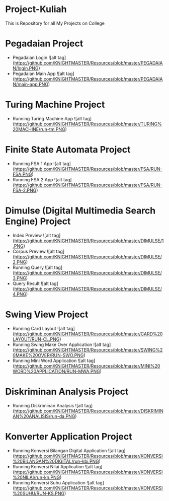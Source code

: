 # Project-Kuliah
This is Repository for all My Projects on College

# Pegadaian Project
* Pegadaian Login
![alt tag] (https://github.com/KNIGHTMASTER/Resources/blob/master/PEGADAIAN/login.PNG)
* Pegadaian Main App
![alt tag] (https://github.com/KNIGHTMASTER/Resources/blob/master/PEGADAIAN/main-app.PNG)

# Turing Machine Project
* Running Turing Machine App
![alt tag] (https://github.com/KNIGHTMASTER/Resources/blob/master/TURING%20MACHINE/run-tm.PNG)

# Finite State Automata Project
* Running FSA 1 App
![alt tag] (https://github.com/KNIGHTMASTER/Resources/blob/master/FSA/RUN-FSA.PNG)
* Running FSA 2 App
![alt tag] (https://github.com/KNIGHTMASTER/Resources/blob/master/FSA/RUN-FSA-2.PNG)

# Dimulse (Digital Multimedia Search Engine) Project
* Index Preview
![alt tag] (https://github.com/KNIGHTMASTER/Resources/blob/master/DIMULSE/1.PNG)
* Corpus Preview
![alt tag] (https://github.com/KNIGHTMASTER/Resources/blob/master/DIMULSE/2.PNG)
* Running Query
![alt tag] (https://github.com/KNIGHTMASTER/Resources/blob/master/DIMULSE/3.PNG)
* Query Result
![alt tag] (https://github.com/KNIGHTMASTER/Resources/blob/master/DIMULSE/4.PNG)

# Swing View Project
* Running Card Layout
![alt tag] (https://github.com/KNIGHTMASTER/Resources/blob/master/CARD%20LAYOUT/RUN-CL.PNG)
* Running Swing Make Over Application
![alt tag] (https://github.com/KNIGHTMASTER/Resources/blob/master/SWING%20MAKE%20OVER/RUN-SWO.PNG)
* Running Mini Word Application
![alt tag] (https://github.com/KNIGHTMASTER/Resources/blob/master/MINI%20WORD%20APPLICATION/RUN-MWA.PNG)

# Diskriminan Analysis Project
* Running Diskriminan Analysis
![alt tag] (https://github.com/KNIGHTMASTER/Resources/blob/master/DISKRIMINAN%20ANALISIS/run-da.PNG)

# Konverter Application Project
* Running Konversi Bilangan Digital Application
![alt tag] (https://github.com/KNIGHTMASTER/Resources/blob/master/KONVERSI%20BILANGAN%20DIGITAL/run-kbi.PNG)
* Running Konversi Nilai Application
![alt tag] (https://github.com/KNIGHTMASTER/Resources/blob/master/KONVERSI%20NILAI/run-kn.PNG)
* Running Konversi Suhu Application
![alt tag] (https://github.com/KNIGHTMASTER/Resources/blob/master/KONVERSI%20SUHU/RUN-KS.PNG)


